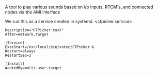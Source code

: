 A tool to play various sounds based on i/o inputs, RTCM's, and connected nodes via the AMI interface

We run this as a service created in systemd:
<ctpicker.service>

```[Unit]
Description="CTPicker task"
After=network.target

[Service]
ExecStart=/usr/local/bin/voter/CTPicker &
Restart=always
RestartSec=3

[Install]
WantedBy=multi-user.target
```
